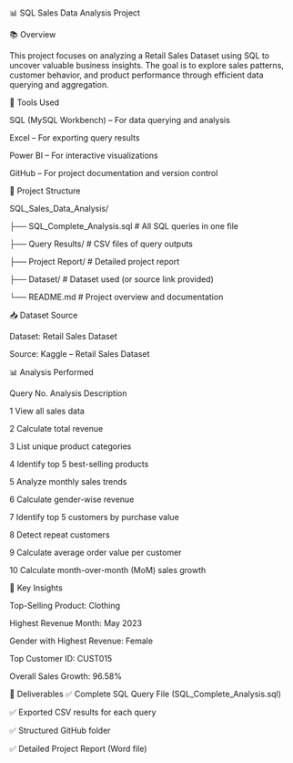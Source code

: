 📊 SQL Sales Data Analysis Project

📚 Overview

This project focuses on analyzing a Retail Sales Dataset using SQL to uncover valuable business insights. The goal is to explore sales patterns, customer behavior, and product performance through efficient data querying and aggregation.

🚀 Tools Used

SQL (MySQL Workbench) – For data querying and analysis

Excel – For exporting query results

Power BI  – For interactive visualizations

GitHub – For project documentation and version control

📂 Project Structure

SQL_Sales_Data_Analysis/

├── SQL_Complete_Analysis.sql        # All SQL queries in one file

├── Query Results/                   # CSV files of query outputs

├── Project Report/                  # Detailed project report

├── Dataset/                         # Dataset used (or source link provided)

└── README.md                        # Project overview and documentation

📥 Dataset Source

Dataset: Retail Sales Dataset

Source: Kaggle – Retail Sales Dataset

📊 Analysis Performed

Query No.	Analysis Description

1	View all sales data

2	Calculate total revenue

3	List unique product categories

4	Identify top 5 best-selling products

5	Analyze monthly sales trends

6	Calculate gender-wise revenue

7	Identify top 5 customers by purchase value

8	Detect repeat customers

9	Calculate average order value per customer

10	Calculate month-over-month (MoM) sales growth


🔑 Key Insights

Top-Selling Product: Clothing

Highest Revenue Month: May 2023

Gender with Highest Revenue: Female

Top Customer ID: CUST015

Overall Sales Growth: 96.58%

📁 Deliverables
✅ Complete SQL Query File (SQL_Complete_Analysis.sql)

✅ Exported CSV results for each query

✅ Structured GitHub folder

✅ Detailed Project Report (Word file)



